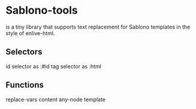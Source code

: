 # Sablono-tools

is a tiny library that supports text replacement for Sablono templates in the style of enlive-html.

## Selectors

id selector as :#id
tag selector as :html

## Functions

replace-vars content any-node template
